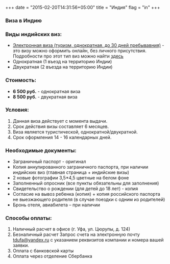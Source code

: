 +++
date = "2015-02-20T14:31:56+05:00"
title = "Индия"
flag = "in"
+++
### Виза в Индию

### Виды индийских виз:

* [Электронная виза (туризм, однократная, до 30 дней пребывавния)](/online/india/) - это визу можно оформить онлайн, без личного присутствия. Подробности про этот тип виз можно найти [здесь](/online/india/)
* Однократная (1 въезд на территорию Индии)
* Двукратная (2 въезда на территорию Индии)
 
### Стоимость: 

* **6 500 руб.** - однократная виза
* **8 500 руб.** - двукратная виза

### Условия:

1. Данная виза действует с момента выдачи.
2. Срок действия визы составляет 6 месяцев.
3. Виза является туристической, однократной/двукратной.
4. Срок оформления 14 - 16 календарных дней.


### Необходимые документы:

* Заграничный паспорт - оригинал
* Копия аннулированного заграничного паспорта, при наличии индийских виз (главная страница + индийские визы)
* 2 новые фотографии 3,5*4,5 цветные на белом фоне
* Заполненный опросник (все пункты обязательны для заполнения)
* Свидетельство о рождении (для детей до 18 лет) - копия
* Согласие на вывоз ребенка (копия) + копия российского паспорта не выезжающего родителя (в случае поездки с одним из родителей)
* Бронь отеля, авиабилета – при наличии




### Способы оплаты:

1. Наличный расчет в офисе (г. Уфа, ул. Цюрупы, д. 124)
2. Безналичный расчет
Запрос счета на электронную почту tdufa@yandex.ru  с указанием реквизитов компании и номера вашей заявки.
3. Оплата с банковской карты
4. Оплата через отделение Сбербанка
